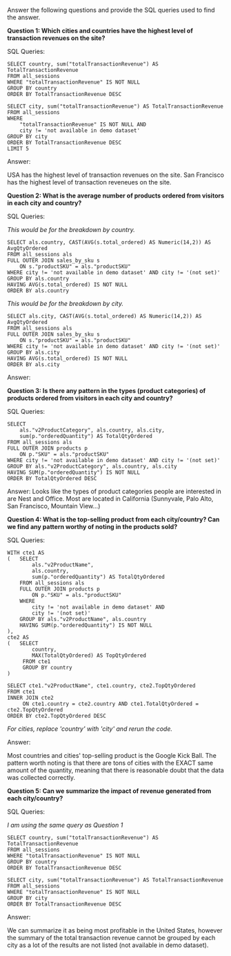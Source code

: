 Answer the following questions and provide the SQL queries used to find the answer.

    
**Question 1: Which cities and countries have the highest level of transaction revenues on the site?**


SQL Queries:
```
SELECT country, sum("totalTransactionRevenue") AS TotalTransactionRevenue
FROM all_sessions 
WHERE "totalTransactionRevenue" IS NOT NULL
GROUP BY country
ORDER BY TotalTransactionRevenue DESC
```
```
SELECT city, sum("totalTransactionRevenue") AS TotalTransactionRevenue
FROM all_sessions 
WHERE 
	"totalTransactionRevenue" IS NOT NULL AND
	city != 'not available in demo dataset'
GROUP BY city
ORDER BY TotalTransactionRevenue DESC
LIMIT 5
```

Answer:

USA has the highest level of transaction revenues on the site.
San Francisco has the highest level of transaction reveneues on the site.

**Question 2: What is the average number of products ordered from visitors in each city and country?**


SQL Queries:

_This would be for the breakdown by country._
```
SELECT als.country, CAST(AVG(s.total_ordered) AS Numeric(14,2)) AS AvgQtyOrdered
FROM all_sessions als
FULL OUTER JOIN sales_by_sku s
	ON s."productSKU" = als."productSKU"
WHERE city != 'not available in demo dataset' AND city != '(not set)'
GROUP BY als.country
HAVING AVG(s.total_ordered) IS NOT NULL
ORDER BY als.country
```
_This would be for the breakdown by city._
```
SELECT als.city, CAST(AVG(s.total_ordered) AS Numeric(14,2)) AS AvgQtyOrdered
FROM all_sessions als
FULL OUTER JOIN sales_by_sku s
	ON s."productSKU" = als."productSKU"
WHERE city != 'not available in demo dataset' AND city != '(not set)'
GROUP BY als.city
HAVING AVG(s.total_ordered) IS NOT NULL
ORDER BY als.city
```

Answer:





**Question 3: Is there any pattern in the types (product categories) of products ordered from visitors in each city and country?**


SQL Queries:
```
SELECT 
	als."v2ProductCategory", als.country, als.city,
	sum(p."orderedQuantity") AS TotalQtyOrdered
FROM all_sessions als
FULL OUTER JOIN products p
	ON p."SKU" = als."productSKU"
WHERE city != 'not available in demo dataset' AND city != '(not set)'
GROUP BY als."v2ProductCategory", als.country, als.city
HAVING SUM(p."orderedQuantity") IS NOT NULL
ORDER BY TotalQtyOrdered DESC
```


Answer:
Looks like the types of product categories people are interested in are Nest and Office. Most are located in California (Sunnyvale, Palo Alto, San Francisco, Mountain View...)


**Question 4: What is the top-selling product from each city/country? Can we find any pattern worthy of noting in the products sold?**


SQL Queries:
```
WITH cte1 AS
(	SELECT 
		als."v2ProductName",
		als.country,
		sum(p."orderedQuantity") AS TotalQtyOrdered
	FROM all_sessions als
	FULL OUTER JOIN products p
		ON p."SKU" = als."productSKU"
	WHERE 
		city != 'not available in demo dataset' AND
		city != '(not set)' 
	GROUP BY als."v2ProductName", als.country
	HAVING SUM(p."orderedQuantity") IS NOT NULL
),
cte2 AS 
( 	SELECT 
		country,
	 	MAX(TotalQtyOrdered) AS TopQtyOrdered
	 FROM cte1
	 GROUP BY country
)

SELECT cte1."v2ProductName", cte1.country, cte2.TopQtyOrdered 
FROM cte1
INNER JOIN cte2
	 ON cte1.country = cte2.country AND cte1.TotalQtyOrdered = cte2.TopQtyOrdered
ORDER BY cte2.TopQtyOrdered DESC
```
_For cities, replace 'country' with 'city' and rerun the code._

Answer:

Most countries and cities' top-selling product is the Google Kick Ball. The pattern worth noting is that there are tons of cities with the EXACT same amount of the quantity, meaning that there is reasonable doubt that the data was collected correctly.



**Question 5: Can we summarize the impact of revenue generated from each city/country?**

SQL Queries:

_I am using the same query as Question 1_
```
SELECT country, sum("totalTransactionRevenue") AS TotalTransactionRevenue
FROM all_sessions 
WHERE "totalTransactionRevenue" IS NOT NULL
GROUP BY country
ORDER BY TotalTransactionRevenue DESC
```
```
SELECT city, sum("totalTransactionRevenue") AS TotalTransactionRevenue
FROM all_sessions 
WHERE "totalTransactionRevenue" IS NOT NULL
GROUP BY city
ORDER BY TotalTransactionRevenue DESC
```
Answer:

We can summarize it as being most profitable in the United States, however the summary of the total transaction revenue cannot be grouped by each city as a lot of the results are not listed (not available in demo dataset).




